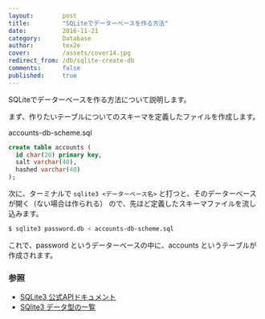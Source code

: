 ```yaml
---
layout:        post
title:         "SQLiteでデーターベースを作る方法"
date:          2016-11-21
category:      Database
author:        tex2e
cover:         /assets/cover14.jpg
redirect_from: /db/sqlite-create-db
comments:      false
published:     true
---
```


SQLiteでデーターベースを作る方法について説明します。

まず、作りたいテーブルについてのスキーマを定義したファイルを作成します。

accounts-db-scheme.sql

```sql
create table accounts (
  id char(20) primary key,
  salt varchar(40),
  hashed varchar(40)
);
```

次に、ターミナルで `sqlite3 <データーベース名>` と打つと、そのデーターベースが開く（ない場合は作られる）
ので、先ほど定義したスキーマファイルを流し込みます。

```bash
$ sqlite3 password.db < accounts-db-scheme.sql
```

これで、password というデーターベースの中に、accounts というテーブルが作成されます。


### 参照

- [SQLite3 公式APIドキュメント](https://sqlite.org/fullsql.html)
- [SQlite3 データ型の一覧](https://sqlite.org/datatype3.html)
